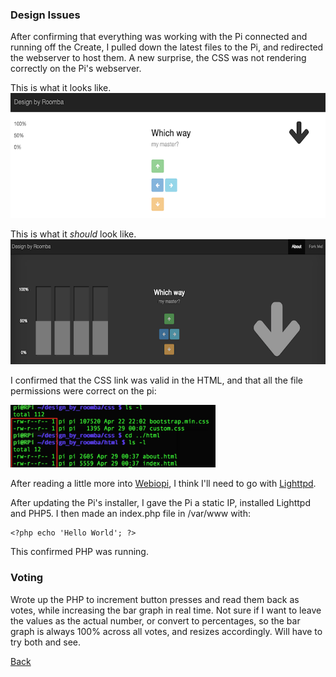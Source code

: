 ### Design Issues

After confirming that everything was working with the Pi connected and running off the Create, I pulled down the latest files to the Pi, and redirected the webserver to host them. A new surprise, the CSS was not rendering correctly on the Pi's webserver.

This is what it looks like.<br>
<a href="img/nonworking_css.png"><img src="img/nonworking_css.png" height="200"></a>

This is what it <em>should</em> look like.<br>
<a href="img/working_css.png"><img src="img/working_css.png" height="200"></a>

I confirmed that the CSS link was valid in the HTML, and that all the file permissions were correct on the pi:

<img src="img/file_permissions.png" height="100">

After reading a little more into <a href="https://code.google.com/p/webiopi/">Webiopi</a>, I think I'll need to go with <a href="http://www.penguintutor.com/linux/light-webserver">Lighttpd</a>.

After updating the Pi's installer, I gave the Pi a static IP, installed Lighttpd and PHP5. I then made an index.php file in /var/www with:

    <?php echo 'Hello World'; ?>
    
This confirmed PHP was running.

### Voting

Wrote up the PHP to increment button presses and read them back as votes, while increasing the bar graph in real time. Not sure if I want to leave the values as the actual number, or convert to percentages, so the bar graph is always 100% across all votes, and resizes accordingly. Will have to try both and see.

[Back](27.md)
